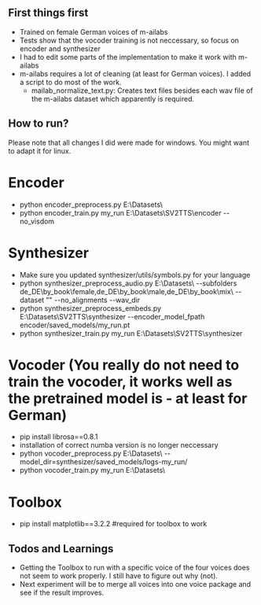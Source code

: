 ## First things first
- Trained on female German voices of m-ailabs
- Tests show that the vocoder training is not neccessary, so focus on encoder and synthesizer
- I had to edit some parts of the implementation to make it work with m-ailabs
- m-ailabs requires a lot of cleaning (at least for German voices). I added a script to do most of the work.
	- mailab_normalize_text.py: Creates text files besides each wav file of the m-ailabs dataset which apparently is required.

## How to run?
Please note that all changes I did were made for windows. You might want to adapt it for linux.

# Encoder
- python encoder_preprocess.py E:\Datasets\
- python encoder_train.py my_run E:\Datasets\SV2TTS\encoder --no_visdom

# Synthesizer
- Make sure you updated synthesizer/utils/symbols.py for your language
- python synthesizer_preprocess_audio.py E:\Datasets\ --subfolders de_DE\by_book\female\,de_DE\by_book\male\,de_DE\by_book\mix\ --dataset "" --no_alignments --wav_dir
- python synthesizer_preprocess_embeds.py E:\Datasets\SV2TTS\synthesizer --encoder_model_fpath encoder/saved_models/my_run.pt
- python synthesizer_train.py my_run E:\Datasets\SV2TTS\synthesizer

# Vocoder (You really do not need to train the vocoder, it works well as the pretrained model is - at least for German)
- pip install librosa==0.8.1
- installation of correct numba version is no longer neccessary
- python vocoder_preprocess.py E:\Datasets\ --model_dir=synthesizer/saved_models/logs-my_run/
- python vocoder_train.py my_run E:\Datasets\

# Toolbox
- pip install matplotlib==3.2.2 #required for toolbox to work

## Todos and Learnings
- Getting the Toolbox to run with a specific voice of the four voices does not seem to work properly. I still have to figure out why (not).
- Next experiment will be to merge all voices into one voice package and see if the result improves.